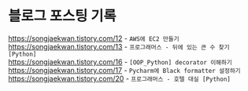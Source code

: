 # 블로그 포스팅 기록
https://songjaekwan.tistory.com/12 - `AWS에 EC2 만들기`
<br/>
https://songjaekwan.tistory.com/13 - `프로그래머스 - 뒤에 있는 큰 수 찾기 [Python]`
<br/>
https://songjaekwan.tistory.com/16 - `[OOP_Python] decorator 이해하기`
<br/>
https://songjaekwan.tistory.com/17 - `Pycharm에 Black formatter 설정하기`
<br/>
https://songjaekwan.tistory.com/20 - `프로그래머스 - 호텔 대실 [Python]`
